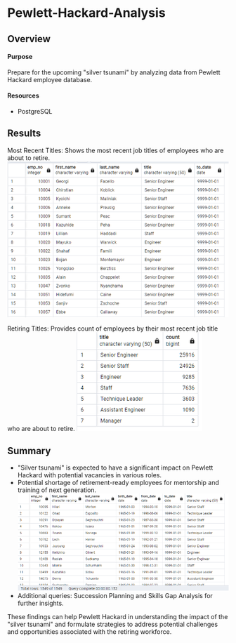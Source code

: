# Pewlett-Hackard-Analysis

## Overview

#### Purpose 
Prepare for the upcoming "silver tsunami" by analyzing data from Pewlett Hackard employee database.

#### Resources 
* PostgreSQL

## Results

Most Recent Titles: Shows the most recent job titles of employees who are about to retire.
![Alt text](screenshots/Most_recent_titles.png)


Retiring Titles: Provides count of employees by their most recent job title who are about to retire.
![Alt text](screenshots/retiring_employees.png)

## Summary

* "Silver tsunami" is expected to have a significant impact on Pewlett Hackard with potential vacancies in various roles.
* Potential shortage of retirement-ready employees for mentorship and training of next generation.
![Alt text](screenshots/mentoring_canidates.png)
* Additional queries: Succession Planning and Skills Gap Analysis for further insights.

These findings can help Pewlett Hackard in understanding the impact of the "silver tsunami" and formulate strategies to address potential challenges and opportunities associated with the retiring workforce.